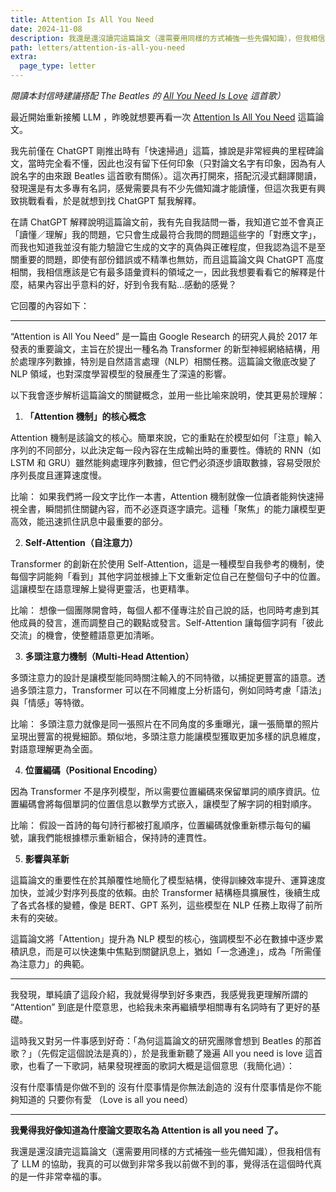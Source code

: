 ```yaml
---
title: Attention Is All You Need
date: 2024-11-08
description: 我還是還沒讀完這篇論文（還需要用同樣的方式補強一些先備知識），但我相信有了 LLM 的協助，我真的可以做到非常多我以前做不到的事，覺得活在這個時代真的是一件非常幸福的事。
path: letters/attention-is-all-you-need
extra:
  page_type: letter
---
```


_閱讀本封信時建議搭配 The Beatles 的 [All You Need Is Love](https://www.youtube.com/watch?v=_7xMfIp-irg) 這首歌）_


最近開始重新接觸 LLM ，昨晚就想要再看一次 [Attention Is All You Need](https://arxiv.org/abs/1706.03762) 這篇論文。

我先前僅在 ChatGPT 剛推出時有「快速掃過」這篇，據說是非常經典的里程碑論文，當時完全看不懂，因此也沒有留下任何印象（只對論文名字有印象，因為有人說名字的由來跟 Beatles 這首歌有關係）。這次再打開來，搭配沉浸式翻譯閱讀，發現還是有太多專有名詞，感覺需要具有不少先備知識才能讀懂，但這次我更有興致挑戰看看，於是就想到找 ChatGPT 幫我解釋。


在請 ChatGPT 解釋說明這篇論文前，我有先自我詰問一番，我知道它並不會真正「讀懂／理解」我的問題，它只會生成最符合我問的問題這些字的「對應文字」，而我也知道我並沒有能力驗證它生成的文字的真偽與正確程度，但我認為這不是至關重要的問題，即使有部份錯誤或不精準也無妨，而且這篇論文與 ChatGPT 高度相關，我相信應該是它有最多語彙資料的領域之一，因此我想要看看它的解釋是什麼，結果內容出乎意料的好，好到令我有點…感動的感覺？


它回覆的內容如下：

---

“Attention is All You Need” 是一篇由 Google Research 的研究人員於 2017 年發表的重要論文，主旨在於提出一種名為 Transformer 的新型神經網絡結構，用於處理序列數據，特別是自然語言處理（NLP）相關任務。這篇論文徹底改變了 NLP 領域，也對深度學習模型的發展產生了深遠的影響。

以下我會逐步解析這篇論文的關鍵概念，並用一些比喻來說明，使其更易於理解：

1. **「Attention 機制」的核心概念**

Attention 機制是該論文的核心。簡單來說，它的重點在於模型如何「注意」輸入序列的不同部分，以此決定每一段內容在生成輸出時的重要性。傳統的 RNN（如 LSTM 和 GRU）雖然能夠處理序列數據，但它們必須逐步讀取數據，容易受限於序列長度且運算速度慢。

比喻： 如果我們將一段文字比作一本書，Attention 機制就像一位讀者能夠快速掃視全書，瞬間抓住關鍵內容，而不必逐頁逐字讀完。這種「聚焦」的能力讓模型更高效，能迅速抓住訊息中最重要的部分。

2. **Self-Attention（自注意力）**

Transformer 的創新在於使用 Self-Attention，這是一種模型自我參考的機制，使每個字詞能夠「看到」其他字詞並根據上下文重新定位自己在整個句子中的位置。這讓模型在語意理解上變得更靈活，也更精準。

比喻： 想像一個團隊開會時，每個人都不僅專注於自己說的話，也同時考慮到其他成員的發言，進而調整自己的觀點或發言。Self-Attention 讓每個字詞有「彼此交流」的機會，使整體語意更加清晰。

3. **多頭注意力機制（Multi-Head Attention）**

多頭注意力的設計是讓模型能同時關注輸入的不同特徵，以捕捉更豐富的語意。透過多頭注意力，Transformer 可以在不同維度上分析語句，例如同時考慮「語法」與「情感」等特徵。

比喻： 多頭注意力就像是同一張照片在不同角度的多重曝光，讓一張簡單的照片呈現出豐富的視覺細節。類似地，多頭注意力能讓模型獲取更加多樣的訊息維度，對語意理解更為全面。

4. **位置編碼（Positional Encoding）**

因為 Transformer 不是序列模型，所以需要位置編碼來保留單詞的順序資訊。位置編碼會將每個單詞的位置信息以數學方式嵌入，讓模型了解字詞的相對順序。

比喻： 假設一首詩的每句詩行都被打亂順序，位置編碼就像重新標示每句的編號，讓我們能根據標示重新組合，保持詩的連貫性。

5. **影響與革新**

這篇論文的重要性在於其顛覆性地簡化了模型結構，使得訓練效率提升、運算速度加快，並減少對序列長度的依賴。由於 Transformer 結構極具擴展性，後續生成了各式各樣的變體，像是 BERT、GPT 系列，這些模型在 NLP 任務上取得了前所未有的突破。

這篇論文將「Attention」提升為 NLP 模型的核心，強調模型不必在數據中逐步累積訊息，而是可以快速集中焦點到關鍵訊息上，猶如「一念通達」，成為「所需僅為注意力」的典範。

---

我發現，單純讀了這段介紹，我就覺得學到好多東西，我感覺我更理解所謂的 “Attention” 到底是什麼意思，也給我未來再繼續學相關專有名詞時有了更好的基礎。

這時我又對另一件事感到好奇：「為何這篇論文的研究團隊會想到 Beatles 的那首歌？」（先假定這個說法是真的），於是我重新聽了幾遍 All you need is love 這首歌，也看了一下歌詞，結果發現裡面的歌詞大概是這個意思（我簡化過）：

沒有什麼事情是你做不到的
沒有什麼事情是你無法創造的
沒有什麼事情是你不能夠知道的
只要你有愛 （Love is all you need）

---

**我覺得我好像知道為什麼論文要取名為 Attention is all you need 了。**

我還是還沒讀完這篇論文（還需要用同樣的方式補強一些先備知識），但我相信有了 LLM 的協助，我真的可以做到非常多我以前做不到的事，覺得活在這個時代真的是一件非常幸福的事。